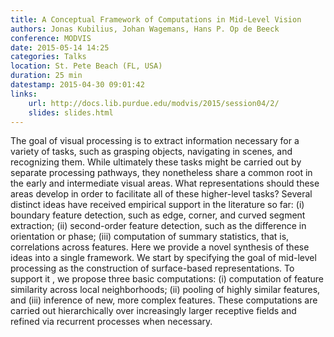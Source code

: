 ```yaml
---
title: A Conceptual Framework of Computations in Mid-Level Vision
authors: Jonas Kubilius, Johan Wagemans, Hans P. Op de Beeck
conference: MODVIS
date: 2015-05-14 14:25
categories: Talks
location: St. Pete Beach (FL, USA)
duration: 25 min
datestamp: 2015-04-30 09:01:42
links:
    url: http://docs.lib.purdue.edu/modvis/2015/session04/2/
    slides: slides.html
---
```


The goal of visual processing is to extract information necessary for a variety of tasks, such as grasping objects, navigating in scenes, and recognizing them. While ultimately these tasks might be carried out by separate processing pathways, they nonetheless share a common root in the early and intermediate visual areas. What representations should these areas develop in order to facilitate all of these higher-level tasks? Several distinct ideas have received empirical support in the literature so far: (i) boundary feature detection, such as edge, corner, and curved segment extraction; (ii) second-order feature detection, such as the difference in orientation or phase; (iii) computation of summary statistics, that is, correlations across features. Here we provide a novel synthesis of these ideas into a single framework. We start by specifying the goal of mid-level processing as the construction of surface-based representations. To support it , we propose three basic computations: (i) computation of feature similarity across local neighborhoods; (ii) pooling of highly similar features, and (iii) inference of new, more complex features. These computations are carried out hierarchically over increasingly larger receptive fields and refined via recurrent processes when necessary.
